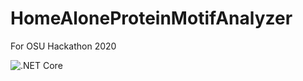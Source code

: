 # HomeAloneProteinMotifAnalyzer
For OSU Hackathon 2020

![.NET Core](https://github.com/demansou/HomeAloneProteinMotifAnalyzer/workflows/.NET%20Core/badge.svg?branch=master)
